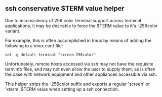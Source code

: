 ## ssh conservative $TERM value helper

Due to inconsistency of 256 color terminal support across
terminal applications, it may be desirable to force the
$TERM value to it's -256color variant.

For example, this is often accomplished in tmux by means
of adding the following to a tmux.conf file:

    set -g default-terminal "screen-256color"

Unfortunately, remote hosts accessed via ssh may not have
the requisite terminfo files, and may not even allow the
user to supply them, as is often the case with network
equipment and other appliances accessible via ssh.

This helper strips the -256color suffix and exports a
regular 'screen' or 'xterm' $TERM value when setting up
a ssh connection.

